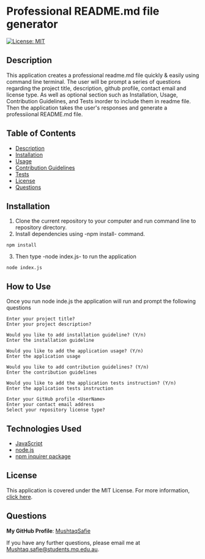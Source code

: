 # Professional README.md file generator
[![License: MIT](https://img.shields.io/badge/License-MIT-yellow.svg)](https://opensource.org/licenses/MIT)

## Description
This application creates a professional readme.md file quickly & easily using command line terminal. The user will be prompt a series of questions regarding the project title, description, github profile, contact email and license type. As well as optional section such as Installation, Usage, Contribution Guidelines, and Tests inorder to include them in readme file. Then the application takes the user's responses and generate a professiional README.md file.

## Table of Contents
- [Description](#Description)
- [Installation](#Installation)
- [Usage](#Usage)
- [Contribution Guidelines](#Contribution-Guidelines)
- [Tests](#Tests)
- [License](#License)
- [Questions](#Questions)

## Installation
1. Clone the current repository to your computer and run command line to repository directory.
2. Install dependencies using -npm install- command.
```
npm install
```
3. Then type -node index.js- to run the application
```
node index.js
```

## How to Use
Once you run node inde.js the application will run and prompt the following questions
```
Enter your project title?
Enter your project description?

Would you like to add installation guideline? (Y/n)
Enter the installation guideline

Would you like to add the application usage? (Y/n)
Enter the application usage

Would you like to add contribution guidelines? (Y/n)
Enter the contribution guidelines

Would you like to add the application tests instruction? (Y/n)
Enter the application tests instruction

Enter your GitHub profile <UserName>
Enter your contact email address
Select your repository license type?
```



## Technologies Used
* [JavaScript](https://www.javascript.com/)
* [node.js](https://nodejs.org/en/)
* [npm inquirer package](https://www.npmjs.com/package/inquirer)

## License
This application is covered under the MIT License.
For more information, [click here](https://opensource.org/licenses/MIT).

## Questions
**My GitHub Profile**: [MushtaqSafie](https://github.com/MushtaqSafie)

If you have any further questions, please email me at [Mushtaq.safie@students.mq.edu.au](mailto:Mushtaq.safie@students.mq.edu.au).